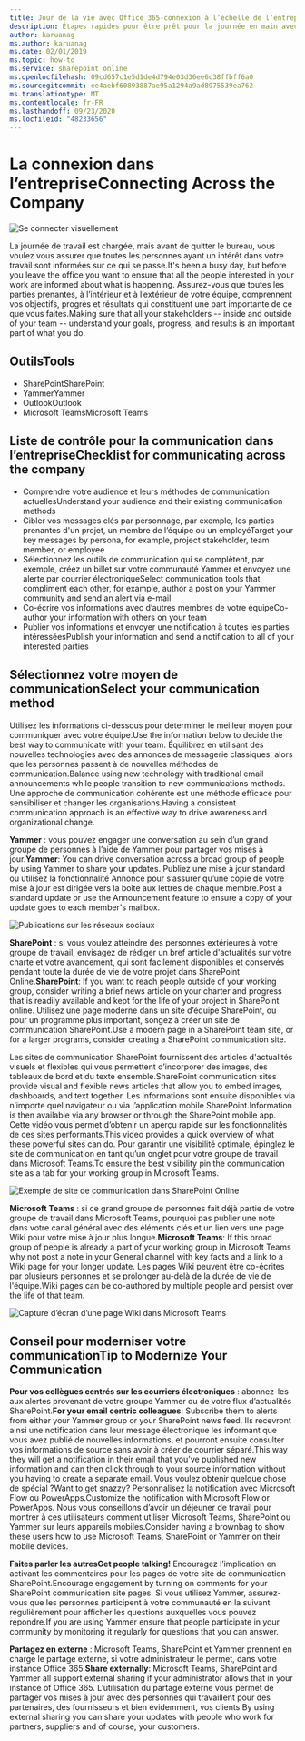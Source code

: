 ```yaml
---
title: Jour de la vie avec Office 365-connexion à l’échelle de l’entreprise
description: Étapes rapides pour être prêt pour la journée en main avec Office 365
author: karuanag
ms.author: karuanag
ms.date: 02/01/2019
ms.topic: how-to
ms.service: sharepoint online
ms.openlocfilehash: 09cd657c1e5d1de4d794e03d36ee6c38ffbff6a0
ms.sourcegitcommit: ee4aebf60893887ae95a1294a9ad8975539ea762
ms.translationtype: MT
ms.contentlocale: fr-FR
ms.lasthandoff: 09/23/2020
ms.locfileid: "48233656"
---
```

# <a name="connecting-across-the-company"></a><span data-ttu-id="56039-103">La connexion dans l’entreprise</span><span class="sxs-lookup"><span data-stu-id="56039-103">Connecting Across the Company</span></span>

![Se connecter visuellement](media/ditl_crosscompany.png)

<span data-ttu-id="56039-105">La journée de travail est chargée, mais avant de quitter le bureau, vous voulez vous assurer que toutes les personnes ayant un intérêt dans votre travail sont informées sur ce qui se passe.</span><span class="sxs-lookup"><span data-stu-id="56039-105">It's been a busy day, but before you leave the office you want to ensure that all the people interested in your work are informed about what is happening.</span></span> <span data-ttu-id="56039-106">Assurez-vous que toutes les parties prenantes, à l’intérieur et à l’extérieur de votre équipe, comprennent vos objectifs, progrès et résultats qui constituent une part importante de ce que vous faites.</span><span class="sxs-lookup"><span data-stu-id="56039-106">Making sure that all your stakeholders -- inside and outside of your team -- understand your goals, progress, and results is an important part of what you do.</span></span>  

## <a name="tools"></a><span data-ttu-id="56039-107">Outils</span><span class="sxs-lookup"><span data-stu-id="56039-107">Tools</span></span>
- <span data-ttu-id="56039-108">SharePoint</span><span class="sxs-lookup"><span data-stu-id="56039-108">SharePoint</span></span>
- <span data-ttu-id="56039-109">Yammer</span><span class="sxs-lookup"><span data-stu-id="56039-109">Yammer</span></span>
- <span data-ttu-id="56039-110">Outlook</span><span class="sxs-lookup"><span data-stu-id="56039-110">Outlook</span></span>
- <span data-ttu-id="56039-111">Microsoft Teams</span><span class="sxs-lookup"><span data-stu-id="56039-111">Microsoft Teams</span></span> 

## <a name="checklist-for-communicating-across-the-company"></a><span data-ttu-id="56039-112">Liste de contrôle pour la communication dans l’entreprise</span><span class="sxs-lookup"><span data-stu-id="56039-112">Checklist for communicating across the company</span></span>
- <span data-ttu-id="56039-113">Comprendre votre audience et leurs méthodes de communication actuelles</span><span class="sxs-lookup"><span data-stu-id="56039-113">Understand your audience and their existing communication methods</span></span>
- <span data-ttu-id="56039-114">Cibler vos messages clés par personnage, par exemple, les parties prenantes d'un projet, un membre de l’équipe ou un employé</span><span class="sxs-lookup"><span data-stu-id="56039-114">Target your key messages by persona, for example, project stakeholder, team member, or employee</span></span>
- <span data-ttu-id="56039-115">Sélectionnez les outils de communication qui se complètent, par exemple, créez un billet sur votre communauté Yammer et envoyez une alerte par courrier électronique</span><span class="sxs-lookup"><span data-stu-id="56039-115">Select communication tools that compliment each other, for example, author a post on your Yammer community and send an alert via e-mail</span></span> 
- <span data-ttu-id="56039-116">Co-écrire vos informations avec d’autres membres de votre équipe</span><span class="sxs-lookup"><span data-stu-id="56039-116">Co-author your information with others on your team</span></span>
- <span data-ttu-id="56039-117">Publier vos informations et envoyer une notification à toutes les parties intéressées</span><span class="sxs-lookup"><span data-stu-id="56039-117">Publish your information and send a notification to all of your interested parties</span></span> 
 
## <a name="select-your-communication-method"></a><span data-ttu-id="56039-118">Sélectionnez votre moyen de communication</span><span class="sxs-lookup"><span data-stu-id="56039-118">Select your communication method</span></span>
<span data-ttu-id="56039-119">Utilisez les informations ci-dessous pour déterminer le meilleur moyen pour communiquer avec votre équipe.</span><span class="sxs-lookup"><span data-stu-id="56039-119">Use the information below to decide the best way to communicate with your team.</span></span> <span data-ttu-id="56039-120">Équilibrez en utilisant des nouvelles technologies avec des annonces de messagerie classiques, alors que les personnes passent à de nouvelles méthodes de communication.</span><span class="sxs-lookup"><span data-stu-id="56039-120">Balance using new technology with traditional email announcements while people transition to new communications methods.</span></span> <span data-ttu-id="56039-121">Une approche de communication cohérente est une méthode efficace pour sensibiliser et changer les organisations.</span><span class="sxs-lookup"><span data-stu-id="56039-121">Having a consistent communication approach is an effective way to drive awareness and organizational change.</span></span> 

<span data-ttu-id="56039-122">**Yammer** : vous pouvez engager une conversation au sein d’un grand groupe de personnes à l’aide de Yammer pour partager vos mises à jour.</span><span class="sxs-lookup"><span data-stu-id="56039-122">**Yammer**: You can drive conversation across a broad group of people by using Yammer to share your updates.</span></span> <span data-ttu-id="56039-123">Publiez une mise à jour standard ou utilisez la fonctionnalité Annonce pour s’assurer qu’une copie de votre mise à jour est dirigée vers la boîte aux lettres de chaque membre.</span><span class="sxs-lookup"><span data-stu-id="56039-123">Post a standard update or use the Announcement feature to ensure a copy of your update goes to each member's mailbox.</span></span> 

![Publications sur les réseaux sociaux](media/ditl_IT-Service-News.png)

<span data-ttu-id="56039-125">**SharePoint** : si vous voulez atteindre des personnes extérieures à votre groupe de travail, envisagez de rédiger un bref article d'actualités sur votre charte et votre avancement, qui sont facilement disponibles et conservés pendant toute la durée de vie de votre projet dans SharePoint Online.</span><span class="sxs-lookup"><span data-stu-id="56039-125">**SharePoint**: If you want to reach people outside of your  working group, consider writing a brief news article on your charter and progress that is readily available and kept for the life of your project in SharePoint online.</span></span> <span data-ttu-id="56039-126">Utilisez une page moderne dans un site d’équipe SharePoint, ou pour un programme plus important, songez à créer un site de communication SharePoint.</span><span class="sxs-lookup"><span data-stu-id="56039-126">Use a modern page in a SharePoint team site, or for a larger programs, consider creating a SharePoint communication site.</span></span> 

<span data-ttu-id="56039-127">Les sites de communication SharePoint fournissent des articles d'actualités visuels et flexibles qui vous permettent d’incorporer des images, des tableaux de bord et du texte ensemble.</span><span class="sxs-lookup"><span data-stu-id="56039-127">SharePoint communication sites provide visual and flexible news articles that allow you to embed images, dashboards, and text together.</span></span> <span data-ttu-id="56039-128">Les informations sont ensuite disponibles via n’importe quel navigateur ou via l’application mobile SharePoint.</span><span class="sxs-lookup"><span data-stu-id="56039-128">Information is then available via any browser or through the SharePoint mobile app.</span></span> <span data-ttu-id="56039-129">Cette vidéo vous permet d’obtenir un aperçu rapide sur les fonctionnalités de ces sites performants.</span><span class="sxs-lookup"><span data-stu-id="56039-129">This video provides a quick overview of what these powerful sites can do.</span></span> <span data-ttu-id="56039-130">Pour garantir une visibilité optimale, épinglez le site de communication en tant qu’un onglet pour votre groupe de travail dans Microsoft Teams.</span><span class="sxs-lookup"><span data-stu-id="56039-130">To ensure the best visibility pin the communication site as a tab for your working group in Microsoft Teams.</span></span>

![Exemple de site de communication dans SharePoint Online](media/ditl_Comm-Site.png)

<span data-ttu-id="56039-132">**Microsoft Teams** : si ce grand groupe de personnes fait déjà partie de votre groupe de travail dans Microsoft Teams, pourquoi pas publier une note dans votre canal général avec des éléments clés et un lien vers une page Wiki pour votre mise à jour plus longue.</span><span class="sxs-lookup"><span data-stu-id="56039-132">**Microsoft Teams**:  If this broad group of people is already a part of your working group in Microsoft Teams why not post a note in your General channel with key facts and a link to a Wiki page for your longer update.</span></span>  <span data-ttu-id="56039-133">Les pages Wiki peuvent être co-écrites par plusieurs personnes et se prolonger au-delà de la durée de vie de l'équipe.</span><span class="sxs-lookup"><span data-stu-id="56039-133">Wiki pages can be co-authored by multiple people and persist over the life of that team.</span></span> 

![Capture d’écran d’une page Wiki dans Microsoft Teams](media/ditl_Teams-Wiki.png)

## <a name="tip-to-modernize-your-communication"></a><span data-ttu-id="56039-135">Conseil pour moderniser votre communication</span><span class="sxs-lookup"><span data-stu-id="56039-135">Tip to Modernize Your Communication</span></span>

<span data-ttu-id="56039-136">**Pour vos collègues centrés sur les courriers électroniques** : abonnez-les aux alertes provenant de votre groupe Yammer ou de votre flux d’actualités SharePoint.</span><span class="sxs-lookup"><span data-stu-id="56039-136">**For your email centric colleagues**: Subscribe them to alerts from either your Yammer group or your SharePoint news feed.</span></span>  <span data-ttu-id="56039-137">Ils recevront ainsi une notification dans leur message électronique les informant que vous avez publié de nouvelles informations, et pourront ensuite consulter vos informations de source sans avoir à créer de courrier séparé.</span><span class="sxs-lookup"><span data-stu-id="56039-137">This way they will get a notification in their email that you've published new information and can then click through to your source information without you having to create a separate email.</span></span>  <span data-ttu-id="56039-138">Vous voulez obtenir quelque chose de spécial ?</span><span class="sxs-lookup"><span data-stu-id="56039-138">Want to get snazzy?</span></span>  <span data-ttu-id="56039-139">Personnalisez la notification avec Microsoft Flow ou PowerApps.</span><span class="sxs-lookup"><span data-stu-id="56039-139">Customize the notification with Microsoft Flow or PowerApps.</span></span> <span data-ttu-id="56039-140">Nous vous conseillons d’avoir un déjeuner de travail pour montrer à ces utilisateurs comment utiliser Microsoft Teams, SharePoint ou Yammer sur leurs appareils mobiles.</span><span class="sxs-lookup"><span data-stu-id="56039-140">Consider having a brownbag to show these users how to use Microsoft Teams, SharePoint or Yammer on their mobile devices.</span></span> 

<span data-ttu-id="56039-141">**Faites parler les autres**</span><span class="sxs-lookup"><span data-stu-id="56039-141">**Get people talking!**</span></span> <span data-ttu-id="56039-142">Encouragez l’implication en activant les commentaires pour les pages de votre site de communication SharePoint.</span><span class="sxs-lookup"><span data-stu-id="56039-142">Encourage engagement by turning on comments for your SharePoint communication site pages.</span></span>  <span data-ttu-id="56039-143">Si vous utilisez Yammer, assurez-vous que les personnes participent à votre communauté en la suivant régulièrement pour afficher les questions auxquelles vous pouvez répondre.</span><span class="sxs-lookup"><span data-stu-id="56039-143">If you are using Yammer ensure that people participate in your community by monitoring it regularly for questions that you can answer.</span></span> 

<span data-ttu-id="56039-144">**Partagez en externe** : Microsoft Teams, SharePoint et Yammer prennent en charge le partage externe, si votre administrateur le permet, dans votre instance Office 365.</span><span class="sxs-lookup"><span data-stu-id="56039-144">**Share externally**:  Microsoft Teams, SharePoint and Yammer all support external sharing if your administrator allows that in your instance of Office 365.</span></span>  <span data-ttu-id="56039-145">L’utilisation du partage externe vous permet de partager vos mises à jour avec des personnes qui travaillent pour des partenaires, des fournisseurs et bien évidemment, vos clients.</span><span class="sxs-lookup"><span data-stu-id="56039-145">By using external sharing you can share your updates with people who work for partners, suppliers and of course, your customers.</span></span>